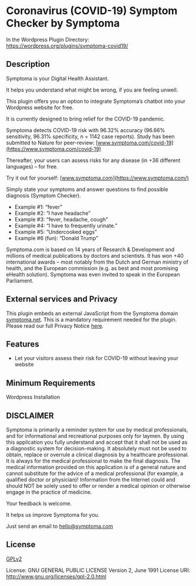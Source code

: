 # Coronavirus (COVID-19) Symptom Checker by Symptoma

In the Wordpress Plugin Directory: https://wordpress.org/plugins/symptoma-covid19/

## Description
  
Symptoma is your Digital Health Assistant. 

It helps you understand what might be wrong, if you are feeling unwell. 

This plugin offers you an option to integrate Symptoma’s chatbot into your Wordpress website for free.

It is currently designed to bring relief for the COVID-19 pandemic.

Symptoma detects COVID-19 risk with 96.32% accuracy (96.66% sensitivity, 96.31% specificity, n = 1142 case reports). Study has been submitted to Nature for peer-review: [www.symptoma.com/covid-19](https://www.symptoma.com/covid-19)

Thereafter, your users can assess risks for any disease (in +36 different languages) – for free.

Try it out for yourself: [www.symptoma.com](https://www.symptoma.com/)

Simply state your symptoms and answer questions to find possible diagnosis (Symptom Checker). 

- Example #1: “fever” 
- Example #2: “I have headache” 
- Example #3: “fever, headache, cough” 
- Example #4: “I have to frequently urinate.” 
- Example #5: “Undercooked eggs” 
- Example #6 (fun): “Donald Trump” 

Symptoma.com is based on 14 years of Research & Development and millions of medical publications by doctors and scientists. It has won +40 international awards – most notably from the Dutch and German ministry of health, and the European commission (e.g. as best and most promising eHealth solution). Symptoma was even invited to speak in the European Parliament.

## External services and Privacy

This plugin embeds an external JavaScript from the Symptoma domain [symptoma.net](https://www.symptoma.net). This is a mandatory requirement needed for the plugin.
Please read our full Privacy Notice [here](https://www.symptoma.com/en/privacy).
  
##  Features
  
- Let your visitors assess their risk for COVID-19 without leaving your website
  
##  Minimum Requirements
  
Wordpress Installation
    
##  DISCLAIMER

Symptoma is primarily a reminder system for use by medical professionals, and for informational and recreational purposes only for laymen. By using this application you fully understand and accept that it shall not be used as a diagnostic system for decision-making. It absolutely must not be used to obtain, replace or overrule a clinical diagnosis by a healthcare professional. It is always for the medical professional to make the final diagnosis. The medical information provided on this application is of a general nature and cannot substitute for the advice of a medical professional (for example, a qualified doctor or physician)! Information from the Internet could and should NOT be solely used to offer or render a medical opinion or otherwise engage in the practice of medicine. 

Your feedback is welcome. 

It helps us improve Symptoma for you. 

Just send an email to hello@symptoma.com
  
## License

[GPLv2](license.txt)

License: GNU GENERAL PUBLIC LICENSE Version 2, June 1991
License URI: http://www.gnu.org/licenses/gpl-2.0.html